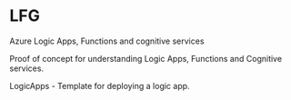 # LFG
Azure Logic Apps, Functions and cognitive services

Proof of concept for understanding Logic Apps, Functions and Cognitive services.

LogicApps - Template for deploying a logic app.
